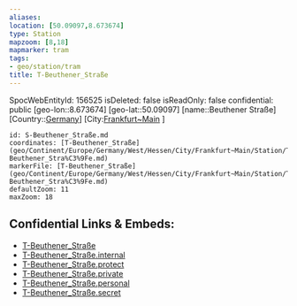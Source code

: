 ```yaml
---
aliases: 
location: [50.09097,8.673674]
type: Station 
mapzoom: [8,18] 
mapmarker: tram 
tags:
- geo/station/tram
title: T-Beuthener_Straße
---
```

SpocWebEntityId: 156525
isDeleted: false
isReadOnly: false
confidential: public
[geo-lon::8.673674]
[geo-lat::50.09097]
[name::Beuthener Straße]
[Country::[Germany](geo/Continent/Europe/Germany.md)]
[City:[Frankfurt~Main](geo/Continent/Europe/Germany/West/Hessen/City/Frankfurt~Main.md) ]


```leaflet
id: S-Beuthener_Straße.md
coordinates: [T-Beuthener_Straße](geo/Continent/Europe/Germany/West/Hessen/City/Frankfurt~Main/Station/T-Beuthener_Stra%C3%9Fe.md)
markerFile: [T-Beuthener_Straße](geo/Continent/Europe/Germany/West/Hessen/City/Frankfurt~Main/Station/T-Beuthener_Stra%C3%9Fe.md)
defaultZoom: 11 
maxZoom: 18
```


## Confidential Links & Embeds: 
- [T-Beuthener_Straße](../../../../../../../../../../_public/geo/Continent/Europe/Germany/West/Hessen/City/Frankfurt~Main/Station/T-Beuthener_Stra%C3%9Fe.md) 
- [T-Beuthener_Straße.internal](../../../../../../../../../../_internal/geo/Continent/Europe/Germany/West/Hessen/City/Frankfurt~Main/Station/T-Beuthener_Stra%C3%9Fe.internal.md) 
- [T-Beuthener_Straße.protect](../../../../../../../../../../_protect/geo/Continent/Europe/Germany/West/Hessen/City/Frankfurt~Main/Station/T-Beuthener_Stra%C3%9Fe.protect.md) 
- [T-Beuthener_Straße.private](../../../../../../../../../../_private/geo/Continent/Europe/Germany/West/Hessen/City/Frankfurt~Main/Station/T-Beuthener_Stra%C3%9Fe.private.md) 
- [T-Beuthener_Straße.personal](../../../../../../../../../../_personal/geo/Continent/Europe/Germany/West/Hessen/City/Frankfurt~Main/Station/T-Beuthener_Stra%C3%9Fe.personal.md) 
- [T-Beuthener_Straße.secret](../../../../../../../../../../_secret/geo/Continent/Europe/Germany/West/Hessen/City/Frankfurt~Main/Station/T-Beuthener_Stra%C3%9Fe.secret.md) 
